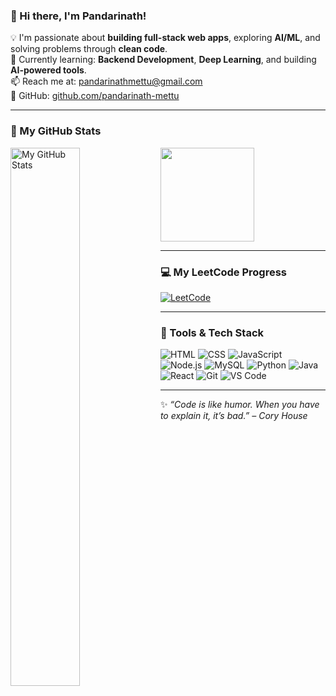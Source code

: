 ### 👋 Hi there, I'm Pandarinath!  
<!---
pandarinath-mettu/pandarinath-mettu is a ✨ special ✨ repository because its `README.md` (this file) appears on your GitHub profile.
You can click the Preview link to check out your changes.
--->

💡 I'm passionate about **building full-stack web apps**, exploring **AI/ML**, and solving problems through **clean code**.  
🌱 Currently learning: **Backend Development**, **Deep Learning**, and building **AI-powered tools**.  
📫 Reach me at: [pandarinathmettu@gmail.com](mailto:pandarinathmettu@gmail.com)  
🔗 GitHub: [github.com/pandarinath-mettu](https://github.com/pandarinath-mettu)

---

### 🚀 My GitHub Stats
<img alt="My GitHub Stats" align="left" width="47%" src="https://github-readme-stats.vercel.app/api?username=pandarinath-mettu&show_icons=true&theme=radical" />
<a href="https://github.com/pandarinath-mettu">
  <img height=150 align="center" src="https://github-readme-stats.vercel.app/api/top-langs?username=pandarinath-mettu&layout=compact&langs_count=8&card_width=320&theme=radical" />
</a>

---

### 💻 My LeetCode Progress
[![LeetCode](https://leetcard.jacoblin.cool/pandarinathmettu?ext=heatmap)](https://leetcode.com/u/pandarinathmettu/)

---

### 🔧 Tools & Tech Stack
![HTML](https://img.shields.io/badge/-HTML5-E34F26?logo=html5&logoColor=fff)
![CSS](https://img.shields.io/badge/-CSS3-1572B6?logo=css3&logoColor=fff)
![JavaScript](https://img.shields.io/badge/-JavaScript-F7DF1E?logo=javascript&logoColor=000)
![Node.js](https://img.shields.io/badge/-Node.js-339933?logo=node.js&logoColor=fff)
![MySQL](https://img.shields.io/badge/-MySQL-4479A1?logo=mysql&logoColor=fff)
![Python](https://img.shields.io/badge/-Python-3776AB?logo=python&logoColor=fff)
![Java](https://img.shields.io/badge/-Java-007396?logo=java&logoColor=fff)
![React](https://img.shields.io/badge/-React-61DAFB?logo=react&logoColor=000)
![Git](https://img.shields.io/badge/-Git-F05032?logo=git&logoColor=fff)
![VS Code](https://img.shields.io/badge/-VSCode-007ACC?logo=visual-studio-code&logoColor=fff)

---

✨ _“Code is like humor. When you have to explain it, it’s bad.” – Cory House_
